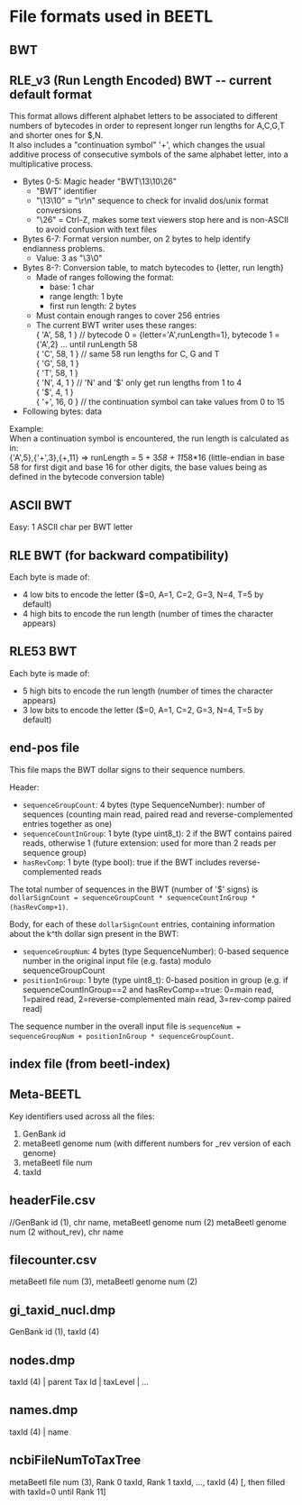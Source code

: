 File formats used in BEETL
==========================

BWT
---

## RLE_v3 (Run Length Encoded) BWT -- current default format

This format allows different alphabet letters to be associated to different numbers of bytecodes in order to represent longer run lengths for A,C,G,T and shorter ones for $,N.  
It also includes a "continuation symbol" '+', which changes the usual additive process of consecutive symbols of the same alphabet letter, into a multiplicative process.

- Bytes 0-5: Magic header "BWT\13\10\26"  
    - "BWT" identifier
    - "\13\10" = "\r\n" sequence to check for invalid dos/unix format conversions  
    - "\26" = Ctrl-Z, makes some text viewers stop here and is non-ASCII to avoid confusion with text files
- Bytes 6-7: Format version number, on 2 bytes to help identify endianness problems.  
    - Value: 3 as "\3\0"
- Bytes 8-?: Conversion table, to match bytecodes to {letter, run length}
    - Made of ranges following the format:
        - base: 1 char
        - range length: 1 byte
        - first run length: 2 bytes
    - Must contain enough ranges to cover 256 entries  
    - The current BWT writer uses these ranges:  
                { 'A', 58, 1 } // bytecode 0 = {letter='A',runLength=1}, bytecode 1 = {'A',2} ... until runLength 58  
                { 'C', 58, 1 } // same 58 run lengths for C, G and T  
                { 'G', 58, 1 }  
                { 'T', 58, 1 }  
                { 'N', 4, 1 }  // 'N' and '$' only get run lengths from 1 to 4  
                { '$', 4, 1 }  
                { '+', 16, 0 } // the continuation symbol can take values from 0 to 15
- Following bytes: data


Example:  
When a continuation symbol is encountered, the run length is calculated as in:  
  {'A',5},{'+',3},{+,11} => runLength = 5 + 3*58 + 11*58*16 (little-endian in base 58 for first digit and base 16 for other digits, the base values being as defined in the bytecode conversion table)


## ASCII BWT

Easy: 1 ASCII char per BWT letter


## RLE BWT (for backward compatibility)

Each byte is made of:
- 4 low bits to encode the letter ($=0, A=1, C=2, G=3, N=4, T=5 by default)
- 4 high bits to encode the run length (number of times the character appears)


## RLE53 BWT

Each byte is made of:
- 5 high bits to encode the run length (number of times the character appears)
- 3 low bits to encode the letter ($=0, A=1, C=2, G=3, N=4, T=5 by default)



## end-pos file

This file maps the BWT dollar signs to their sequence numbers.

Header:
- `sequenceGroupCount`: 4 bytes (type SequenceNumber): number of sequences (counting main read, paired read and reverse-complemented entries together as one)
- `sequenceCountInGroup`: 1 byte (type uint8\_t): 2 if the BWT contains paired reads, otherwise 1 (future extension: used for more than 2 reads per sequence group)
- `hasRevComp`: 1 byte (type bool): true if the BWT includes reverse-complemented reads

The total number of sequences in the BWT (number of '$' signs) is `dollarSignCount = sequenceGroupCount * sequenceCountInGroup * (hasRevComp+1)`.

Body, for each of these `dollarSignCount` entries, containing information about the k^th dollar sign present in the BWT:
- `sequenceGroupNum`: 4 bytes (type SequenceNumber): 0-based sequence number in the original input file (e.g. fasta) modulo sequenceGroupCount
- `positionInGroup`: 1 byte (type uint8\_t): 0-based position in group (e.g. if sequenceCountInGroup==2 and hasRevComp==true: 0=main read, 1=paired read, 2=reverse-complemented main read, 3=rev-comp paired read)

The sequence number in the overall input file is `sequenceNum = sequenceGroupNum + positionInGroup * sequenceGroupCount`.


## index file (from beetl-index)




Meta-BEETL
----------

Key identifiers used across all the files:

1. GenBank id
2. metaBeetl genome num (with different numbers for _rev version of each genome)
3. metaBeetl file num
4. taxId



## headerFile.csv

//GenBank id (1), chr name, metaBeetl genome num (2)
metaBeetl genome num (2 without_rev), chr name


## filecounter.csv

metaBeetl file num (3), metaBeetl genome num (2)


## gi_taxid_nucl.dmp

GenBank id (1), taxId (4)


## nodes.dmp

taxId (4) | parent Tax Id | taxLevel | ...


## names.dmp

taxId (4) | name


## ncbiFileNumToTaxTree

metaBeetl file num (3), Rank 0 taxId, Rank 1 taxId, ..., taxId (4) [, then filled with taxId=0 until Rank 11]
